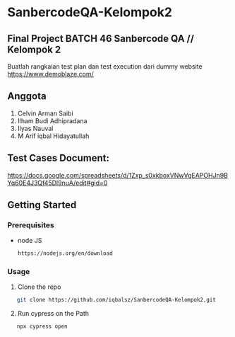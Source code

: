 # SanbercodeQA-Kelompok2
 ## Final Project BATCH 46 Sanbercode QA // Kelompok 2

Buatlah rangkaian test plan dan test execution dari dummy website https://www.demoblaze.com/

## Anggota
1. Celvin Arman Saibi
2. Ilham Budi Adhipradana
3. Ilyas Nauval
4. M Arif iqbal Hidayatullah

## Test Cases Document:
https://docs.google.com/spreadsheets/d/1Zxp_s0xkboxVNwVgEAPOHJn9BYq60E4J3Qf45Dl9nuA/edit#gid=0


## Getting Started

### Prerequisites

* node JS
  ```sh
  https://nodejs.org/en/download
  ```

### Usage 

1. Clone the repo
```sh
   git clone https://github.com/iqbalsz/SanbercodeQA-Kelompok2.git
   ```
2. Run cypress on the Path
```sh
   npx cypress open
   ```

